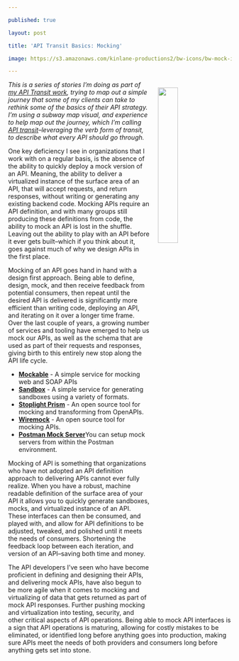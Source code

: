 ---
published: true
layout: post
title: 'API Transit Basics: Mocking'
image: https://s3.amazonaws.com/kinlane-productions2/bw-icons/bw-mock-interface.png
---

<p><img src="https://s3.amazonaws.com/kinlane-productions2/bw-icons/bw-mock-interface.png" align="right" width="30%" style="padding: 15px;" />

<p><em>This is a series of stories I’m doing as part of <a href="http://basics.apievangelist.com/">my API Transit work</a>, trying to map out a simple journey that some of my clients can take to rethink some of the basics of their API strategy. I’m using a subway map visual, and experience to help map out the journey, which I’m calling <a href="http://basics.apievangelist.com/">API transit</a>–leveraging the verb form of transit, to describe what every API should go through.</em>

<p>One key deficiency I see in organizations that I work with on a regular basis, is the absence of the ability to quickly deploy a mock version of an API. Meaning, the ability to deliver a virtualized instance of the surface area of an API, that will accept requests, and return responses, without writing or generating any existing backend code. Mocking APIs require an API definition, and with many groups still producing these definitions from code, the ability to mock an API is lost in the shuffle. Leaving out the ability to play with an API before it ever gets built–which if you think about it, goes against much of why we design APIs in the first place.

<p>Mocking of an API goes hand in hand with a design first approach. Being able to define, design, mock, and then receive feedback from potential consumers, then repeat until the desired API is delivered is significantly more efficient than writing code, deploying an API, and iterating on it over a longer time frame. Over the last couple of years, a growing number of services and tooling have emerged to help us mock our APIs, as well as the schema that are used as part of their requests and responses, giving birth to this entirely new stop along the API life cycle.

<ul>
  <li><a href="https://www.mockable.io/"><strong>Mockable</strong></a> - A simple service for mocking web and SOAP APIs</li>
  <li><a href="https://getsandbox.com/"><strong>Sandbox</strong></a> - A simple service for generating sandboxes using a variety of formats.</li>
  <li><a href="https://github.com/stoplightio/prism"><strong>Stoplight Prism</strong></a> - An open source tool for mocking and transforming from OpenAPIs.</li>
  <li><a href="https://github.com/tomakehurst/wiremock"><strong>Wiremock</strong></a> - An open source tool for mocking APIs.</li>
  <li><a href="https://www.postman.com/docs/postman/mock_servers/setting_up_mock"><strong>Postman Mock Server</strong></a>You can setup mock servers from within the Postman environment.</li>
</ul>

<p>Mocking of API is something that organizations who have not adopted an API definition approach to delivering APIs cannot ever fully realize. When you have a robust, machine readable definition of the surface area of your API it allows you to quickly generate sandboxes, mocks, and virtualized instance of an API. These interfaces can then be consumed, and played with, and allow for API definitions to be adjusted, tweaked, and polished until it meets the needs of consumers. Shortening the feedback loop between each iteration, and version of an API–saving both time and money.

<p>The API developers I’ve seen who have become proficient in defining and designing their APIs, and delivering mock APIs, have also begun to be more agile when it comes to mocking and virtualizing of data that gets returned as part of mock API responses. Further pushing mocking and virtualization into testing, security, and other critical aspects of API operations. Being able to mock API interfaces is a sign that API operations is maturing, allowing for costly mistakes to be eliminated, or identified long before anything goes into production, making sure APIs meet the needs of both providers and consumers long before anything gets set into stone.


